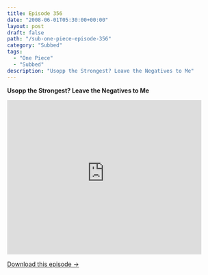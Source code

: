 ```yaml
---
title: Episode 356
date: "2008-06-01T05:30:00+00:00"
layout: post
draft: false
path: "/sub-one-piece-episode-356"
category: "Subbed"
tags:
  - "One Piece"
  - "Subbed"
description: "Usopp the Strongest? Leave the Negatives to Me"
---
```


**Usopp the Strongest? Leave the Negatives to Me**

<iframe width="640" height="360" src="https://www.rapidvideo.com/e/FXV0JKFA38" frameborder="0" marginwidth=0 marginheight=0 scrolling=no allowfullscreen style="max-width:90%;"></iframe>

<a href="http://ouo.io/qs/eCodkFEQ?s=https://www.rapidvideo.com/d/FXV0JKFA38" class="styled_a">Download this episode →</a>

